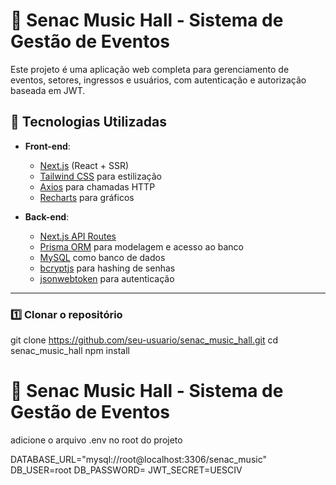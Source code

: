 # 🎵 Senac Music Hall - Sistema de Gestão de Eventos

Este projeto é uma aplicação web completa para gerenciamento de eventos, setores, ingressos e usuários, com autenticação e autorização baseada em JWT.

## 📌 Tecnologias Utilizadas

- **Front-end**:
  - [Next.js](https://nextjs.org/) (React + SSR)
  - [Tailwind CSS](https://tailwindcss.com/) para estilização
  - [Axios](https://axios-http.com/) para chamadas HTTP
  - [Recharts](https://recharts.org/) para gráficos

- **Back-end**:
  - [Next.js API Routes](https://nextjs.org/docs/api-routes/introduction)
  - [Prisma ORM](https://www.prisma.io/) para modelagem e acesso ao banco
  - [MySQL](https://www.mysql.com/) como banco de dados
  - [bcryptjs](https://www.npmjs.com/package/bcryptjs) para hashing de senhas
  - [jsonwebtoken](https://www.npmjs.com/package/jsonwebtoken) para autenticação

---

### 1️⃣ Clonar o repositório

git clone https://github.com/seu-usuario/senac_music_hall.git
cd senac_music_hall
npm install



# 🎵 Senac Music Hall - Sistema de Gestão de Eventos

adicione o arquivo .env no root do projeto

DATABASE_URL="mysql://root@localhost:3306/senac_music"
DB_USER=root
DB_PASSWORD=
JWT_SECRET=UESCIV